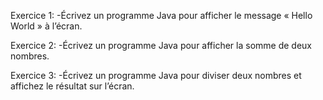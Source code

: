 Exercice 1:
    -Écrivez un programme Java pour afficher le message « Hello World » à l’écran.

Exercice 2:
    -Écrivez un programme Java pour afficher la somme de deux nombres.

Exercice 3:
    -Écrivez un programme Java pour diviser deux nombres et affichez le résultat sur l’écran.


